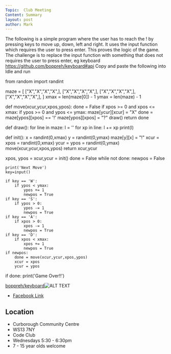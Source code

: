 ```yaml
---
Topic:  Club Meeting
Content: Summary
layout: post
author: Mark
---
```

The following is a simple program where the user has to reach the ! by pressing keys to move up, down, left and right.
It uses the input function which requires the user to press enter. This proves the logic of the game.
The challenge is to replace the input function with something that does not requires the user to press enter, eg keyboard 
https://github.com/boppreh/keyboard#api
Copy and paste the following into Idle and run

from random import randint

maze = [
    ["X","X","X","X",],
    ["X","X","X","X",],
    ["X","X","X","X",],
    ["X","X","X","X",],
    ]
xmax = len(maze[0]) - 1
ymax = len(maze) - 1

def move(xcur,ycur,xpos,ypos):
    done = False
    if xpos >= 0 and xpos <= xmax:
        if ypos >= 0 and ypos <= ymax:
            maze[ycur][xcur] = "X"
            done = maze[ypos][xpos] == '!'
            maze[ypos][xpos] = "?"
    draw()
    return done

def draw():
    for line in maze:
        l = ''
        for xp in line: l += xp
        print(l)

def init():
    x = randint(0,xmax)
    y = randint(0,ymax)
    maze[y][x] = "!"
    xcur = xpos = randint(0,xmax)
    ycur = ypos = randint(0,ymax)
    move(xcur,ycur,xpos,ypos)
    return xcur,ycur

xpos, ypos = xcur,ycur = init()
done = False
while not done:
    newpos = False
    
    print('Next Move')
    key=input()
    
    if key == 'W':
        if ypos < ymax:
            ypos += 1
            newpos = True
    if key == 'S':
        if ypos > 0:
            ypos -= 1
            newpos = True
    if key == 'A':
        if xpos > 0:
            xpos -= 1
            newpos = True
    if key == 'D':
        if xpos < xmax:
            xpos += 1
            newpos = True
    if newpos:
        done = move(xcur,ycur,xpos,ypos)
        xcur = xpos
        ycur = ypos
if done:
    print('Game Over!!')

[boppreh/keyboard](https://l.facebook.com/l.php?u=https%3A%2F%2Fgithub.com%2Fboppreh%2Fkeyboard%23api&h=AT2nJ9ZNUSlIsCfnbWh79jUjEWofrQSC4lTbGvf8Kx-SwqkwHuqKGAJw5rxre3gInm2eqAitHvHa1TLOlfugZzA1dQ8UVWJDiF5wICFpUAxh0bZj5r4G62LFhBtytjx-&s=1)![ALT TEXT](https://external.fbhx6-1.fna.fbcdn.net/emg1/v/t13/10769396810181609814?url=https%3A%2F%2Favatars2.githubusercontent.com%2Fu%2F231856%3Fs%3D400%26v%3D4&fb_obo=1&utld=githubusercontent.com&stp=c0.5000x0.5000f_dst-emg0_p420x420_q75&ccb=13-1&oh=06_AbGSiosjIt0nibBxOQd12YtgptHVAvw40-sYJLU74NmlaA&oe=65288D20&_nc_sid=e609ca)

* [Facebook Link](https://www.facebook.com/1481985248595237/posts/2445918752201877/)

## Location

* Curborough Community Centre
* WS13 7NY
* Code Club
* Wednesdays 5:30 - 6:30pm
* 7 - 15 year olds welcome

